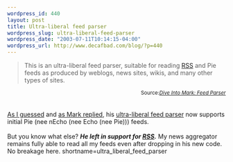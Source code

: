 ```yaml
--- 
wordpress_id: 440
layout: post
title: Ultra-liberal feed parser
wordpress_slug: ultra-liberal-feed-parser
wordpress_date: "2003-07-11T10:14:15-04:00"
wordpress_url: http://www.decafbad.com/blog/?p=440
---
```

<blockquote cite="http://diveintomark.org/projects/feed_parser/">
This is an ultra-liberal feed parser, suitable for reading <a href="http://www.decafbad.com/twiki/bin/view/Main/RSS">RSS</a> and
Pie feeds as produced by weblogs, news sites, wikis, and many other
types of sites.
</blockquote>
<div class="credit" align="right"><small>Source:<cite><a href="http://diveintomark.org/projects/feed_parser/">Dive Into Mark: Feed Parser</a></cite></small></div>
<br /><br />
<a href="http://www.decafbad.com/blog/geek/syndications_formats.html" target="_top">As I guessed</a> and
<a href="http://www.decafbad.com/comments/geek/syndications_formats/#comment-aoegfagobioobcb" target="_top">as Mark replied</a>,
his <a href="http://diveintomark.org/projects/feed_parser/" target="_top">ultra-liberal feed parser</a> now
supports initial Pie (nee nEcho (nee Echo (nee Pie))) feeds.
<br /><br />
But you know what else?  <b><i>He left in support for <a href="http://www.decafbad.com/twiki/bin/view/Main/RSS">RSS</a>.</i></b>  My news
aggregator remains fully able to read all my feeds even after dropping in his
new code.  No breakage here.
<!--more-->
shortname=ultra_liberal_feed_parser
